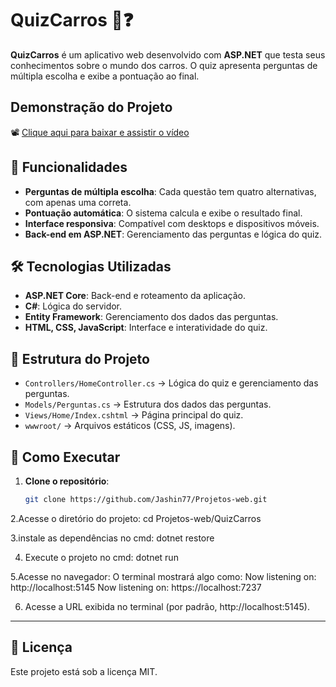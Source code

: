 # QuizCarros 🚗❓  

**QuizCarros** é um aplicativo web desenvolvido com **ASP.NET** que testa seus conhecimentos sobre o mundo dos carros. O quiz apresenta perguntas de múltipla escolha e exibe a pontuação ao final.  

## Demonstração do Projeto

📽️ [Clique aqui para baixar e assistir o vídeo](demo/video-demo.mp4)


## 📌 Funcionalidades  

- **Perguntas de múltipla escolha**: Cada questão tem quatro alternativas, com apenas uma correta.  
- **Pontuação automática**: O sistema calcula e exibe o resultado final.  
- **Interface responsiva**: Compatível com desktops e dispositivos móveis.  
- **Back-end em ASP.NET**: Gerenciamento das perguntas e lógica do quiz.  

## 🛠 Tecnologias Utilizadas  

- **ASP.NET Core**: Back-end e roteamento da aplicação.  
- **C#**: Lógica do servidor.  
- **Entity Framework**: Gerenciamento dos dados das perguntas.  
- **HTML, CSS, JavaScript**: Interface e interatividade do quiz.  

## 📂 Estrutura do Projeto  

- `Controllers/HomeController.cs` → Lógica do quiz e gerenciamento das perguntas.  
- `Models/Perguntas.cs` → Estrutura dos dados das perguntas.  
- `Views/Home/Index.cshtml` → Página principal do quiz.  
- `wwwroot/` → Arquivos estáticos (CSS, JS, imagens).  

## 🚀 Como Executar  

1. **Clone o repositório**:  
   ```bash
   git clone https://github.com/Jashin77/Projetos-web.git
2.Acesse o diretório do projeto:
   cd Projetos-web/QuizCarros

3.instale as dependências no cmd:
   dotnet restore

4. Execute o projeto no cmd:
   dotnet run
   
5.Acesse no navegador:
  O terminal mostrará algo como:
  Now listening on: http://localhost:5145
  Now listening on: https://localhost:7237
  
6. Acesse a URL exibida no terminal (por padrão, http://localhost:5145).

---

## 📜 Licença

Este projeto está sob a licença MIT.
